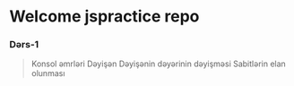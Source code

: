 # Welcome jspractice repo

### Dərs-1 

> Konsol əmrləri
> Dəyişən
> Dəyişənin dəyərinin dəyişməsi
> Sabitlərin elan olunması
